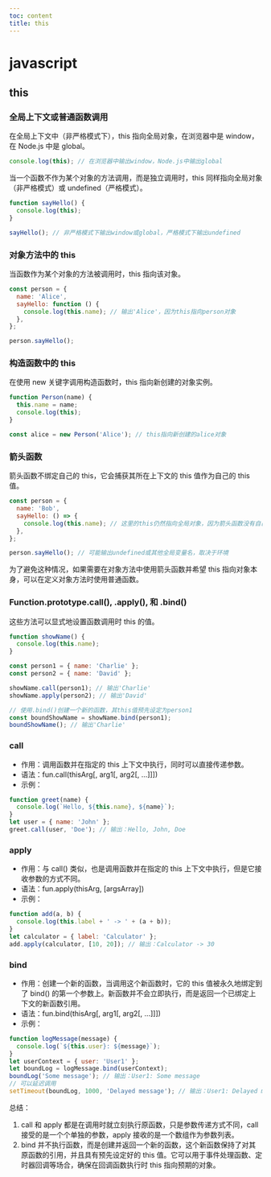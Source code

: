 ```yaml
---
toc: content
title: this
---
```


# javascript

## this

### 全局上下文或普通函数调用

在全局上下文中（非严格模式下），this 指向全局对象，在浏览器中是 window，在 Node.js 中是 global。

```js
console.log(this); // 在浏览器中输出window，Node.js中输出global
```

当一个函数不作为某个对象的方法调用，而是独立调用时，this 同样指向全局对象（非严格模式）或 undefined（严格模式）。

```js
function sayHello() {
  console.log(this);
}

sayHello(); // 非严格模式下输出window或global，严格模式下输出undefined
```

### 对象方法中的 this

当函数作为某个对象的方法被调用时，this 指向该对象。

```js
const person = {
  name: 'Alice',
  sayHello: function () {
    console.log(this.name); // 输出'Alice'，因为this指向person对象
  },
};

person.sayHello();
```

### 构造函数中的 this

在使用 new 关键字调用构造函数时，this 指向新创建的对象实例。

```js
function Person(name) {
  this.name = name;
  console.log(this);
}

const alice = new Person('Alice'); // this指向新创建的alice对象
```

### 箭头函数

箭头函数不绑定自己的 this，它会捕获其所在上下文的 this 值作为自己的 this 值。

```js
const person = {
  name: 'Bob',
  sayHello: () => {
    console.log(this.name); // 这里的this仍然指向全局对象，因为箭头函数没有自己的this
  },
};

person.sayHello(); // 可能输出undefined或其他全局变量名，取决于环境
```

为了避免这种情况，如果需要在对象方法中使用箭头函数并希望 this 指向对象本身，可以在定义对象方法时使用普通函数。

### Function.prototype.call(), .apply(), 和 .bind()

这些方法可以显式地设置函数调用时 this 的值。

```js
function showName() {
  console.log(this.name);
}

const person1 = { name: 'Charlie' };
const person2 = { name: 'David' };

showName.call(person1); // 输出'Charlie'
showName.apply(person2); // 输出'David'

// 使用.bind()创建一个新的函数，其this值预先设定为person1
const boundShowName = showName.bind(person1);
boundShowName(); // 输出'Charlie'
```

### call

- 作用：调用函数并在指定的 this 上下文中执行，同时可以直接传递参数。
- 语法：fun.call(thisArg[, arg1[, arg2[, ...]]])
- 示例：

```js
function greet(name) {
  console.log(`Hello, ${this.name}, ${name}`);
}
let user = { name: 'John' };
greet.call(user, 'Doe'); // 输出：Hello, John, Doe
```

### apply

- 作用：与 call() 类似，也是调用函数并在指定的 this 上下文中执行，但是它接收参数的方式不同。
- 语法：fun.apply(thisArg, [argsArray])
- 示例：

```js
function add(a, b) {
  console.log(this.label + ' -> ' + (a + b));
}
let calculator = { label: 'Calculator' };
add.apply(calculator, [10, 20]); // 输出：Calculator -> 30
```

### bind

- 作用：创建一个新的函数，当调用这个新函数时，它的 this 值被永久地绑定到了 bind() 的第一个参数上。新函数并不会立即执行，而是返回一个已绑定上下文的新函数引用。
- 语法：fun.bind(thisArg[, arg1[, arg2[, ...]]])
- 示例：

```js
function logMessage(message) {
  console.log(`${this.user}: ${message}`);
}
let userContext = { user: 'User1' };
let boundLog = logMessage.bind(userContext);
boundLog('Some message'); // 输出：User1: Some message
// 可以延迟调用
setTimeout(boundLog, 1000, 'Delayed message'); // 输出：User1: Delayed message
```

总结：

1. call 和 apply 都是在调用时就立刻执行原函数，只是参数传递方式不同，call 接受的是一个个单独的参数，apply 接收的是一个数组作为参数列表。
2. bind 并不执行函数，而是创建并返回一个新的函数，这个新函数保持了对其原函数的引用，并且具有预先设定好的 this 值。它可以用于事件处理函数、定时器回调等场合，确保在回调函数执行时 this 指向预期的对象。
